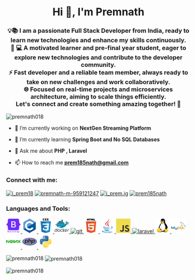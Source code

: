 <h1 align="center">Hi 👋, I'm Premnath</h1>
<h3 align="center">💡📚 I am a passionate Full Stack Developer from India, ready to learn new technologies and enhance my skills continuously.<br> 🚀 💻 A motivated learner and pre-final year student, eager to explore new technologies and contribute to the developer community.<br>⚡ Fast developer and a reliable team member, always ready to take on new challenges and work collaboratively.<br>🌐 Focused on real-time projects and microservices architecture, aiming to scale things efficiently. <br>Let's connect and create something amazing together! 🌟</h3>

<p align="left"> <img src="https://komarev.com/ghpvc/?username=premnath018&label=Profile%20views&color=0e75b6&style=flat" alt="premnath018" /> </p>

- 🔭 I’m currently working on **NextGen Streaming Platform**

- 🌱 I’m currently learning **Spring Boot and No SQL Databases**

- 💬 Ask me about **PHP , Laravel**

- 📫 How to reach me **prem185nath@gmail.com**

<h3 align="left">Connect with me:</h3>
<p align="left">
<a href="https://twitter.com/i_prem18" target="blank"><img align="center" src="https://raw.githubusercontent.com/rahuldkjain/github-profile-readme-generator/master/src/images/icons/Social/twitter.svg" alt="i_prem18" height="30" width="40" /></a>
<a href="https://linkedin.com/in/premnath-m-959121247" target="blank"><img align="center" src="https://raw.githubusercontent.com/rahuldkjain/github-profile-readme-generator/master/src/images/icons/Social/linked-in-alt.svg" alt="premnath-m-959121247" height="30" width="40" /></a>
<a href="https://instagram.com/i_prem.ig" target="blank"><img align="center" src="https://raw.githubusercontent.com/rahuldkjain/github-profile-readme-generator/master/src/images/icons/Social/instagram.svg" alt="i_prem.ig" height="30" width="40" /></a>
<a href="https://www.leetcode.com/prem185nath" target="blank"><img align="center" src="https://raw.githubusercontent.com/rahuldkjain/github-profile-readme-generator/master/src/images/icons/Social/leet-code.svg" alt="prem185nath" height="30" width="40" /></a>
</p>

<h3 align="left">Languages and Tools:</h3>
<p align="left"> <a href="https://getbootstrap.com" target="_blank" rel="noreferrer"> <img src="https://raw.githubusercontent.com/devicons/devicon/master/icons/bootstrap/bootstrap-plain-wordmark.svg" alt="bootstrap" width="40" height="40"/> </a> <a href="https://www.cprogramming.com/" target="_blank" rel="noreferrer"> <img src="https://raw.githubusercontent.com/devicons/devicon/master/icons/c/c-original.svg" alt="c" width="40" height="40"/> </a> <a href="https://www.w3schools.com/css/" target="_blank" rel="noreferrer"> <img src="https://raw.githubusercontent.com/devicons/devicon/master/icons/css3/css3-original-wordmark.svg" alt="css3" width="40" height="40"/> </a> <a href="https://www.docker.com/" target="_blank" rel="noreferrer"> <img src="https://raw.githubusercontent.com/devicons/devicon/master/icons/docker/docker-original-wordmark.svg" alt="docker" width="40" height="40"/> </a> <a href="https://git-scm.com/" target="_blank" rel="noreferrer"> <img src="https://www.vectorlogo.zone/logos/git-scm/git-scm-icon.svg" alt="git" width="40" height="40"/> </a> <a href="https://www.w3.org/html/" target="_blank" rel="noreferrer"> <img src="https://raw.githubusercontent.com/devicons/devicon/master/icons/html5/html5-original-wordmark.svg" alt="html5" width="40" height="40"/> </a> <a href="https://www.java.com" target="_blank" rel="noreferrer"> <img src="https://raw.githubusercontent.com/devicons/devicon/master/icons/java/java-original.svg" alt="java" width="40" height="40"/> </a> <a href="https://developer.mozilla.org/en-US/docs/Web/JavaScript" target="_blank" rel="noreferrer"> <img src="https://raw.githubusercontent.com/devicons/devicon/master/icons/javascript/javascript-original.svg" alt="javascript" width="40" height="40"/> </a> <a href="https://laravel.com/" target="_blank" rel="noreferrer"> <img src="https://static-00.iconduck.com/assets.00/laravel-icon-497x512-uwybstke.png" alt="laravel" width="40" height="40"/> </a> <a href="https://www.linux.org/" target="_blank" rel="noreferrer"> <img src="https://raw.githubusercontent.com/devicons/devicon/master/icons/linux/linux-original.svg" alt="linux" width="40" height="40"/> </a> <a href="https://www.mysql.com/" target="_blank" rel="noreferrer"> <img src="https://raw.githubusercontent.com/devicons/devicon/master/icons/mysql/mysql-original-wordmark.svg" alt="mysql" width="40" height="40"/> </a> <a href="https://www.nginx.com" target="_blank" rel="noreferrer"> <img src="https://raw.githubusercontent.com/devicons/devicon/master/icons/nginx/nginx-original.svg" alt="nginx" width="40" height="40"/> </a> <a href="https://www.php.net" target="_blank" rel="noreferrer"> <img src="https://raw.githubusercontent.com/devicons/devicon/master/icons/php/php-original.svg" alt="php" width="40" height="40"/> </a> <a href="https://www.python.org" target="_blank" rel="noreferrer"> <img src="https://raw.githubusercontent.com/devicons/devicon/master/icons/python/python-original.svg" alt="python" width="40" height="40"/> </a> </p>

<p><img align="left" src="https://github-readme-stats.vercel.app/api/top-langs?username=premnath018&show_icons=true&locale=en&layout=compact" alt="premnath018" /></p>

<p>&nbsp;<img align="center" src="https://github-readme-stats.vercel.app/api?username=premnath018&show_icons=true&locale=en" alt="premnath018" /></p>

<p><img align="center" src="https://github-readme-streak-stats.herokuapp.com/?user=premnath018&" alt="premnath018" /></p>
